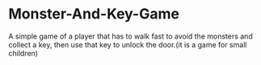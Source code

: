 # Monster-And-Key-Game
A simple game of a player that has to walk fast to avoid the monsters and collect a key, then use that key to unlock the door.(it is a game for small children)
